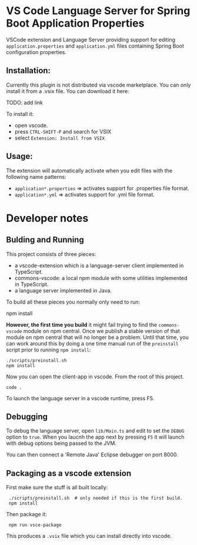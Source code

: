 # VS Code Language Server for Spring Boot Application Properties

VSCode extension and Language Server providing support for editing `application.properties` 
and `application.yml` files containing Spring Boot configuration properties.

## Installation:

Currently this plugin is not distributed via vscode marketplace. You can only install
it from a .vsix file. You can download it here:

   TODO: add link

To install it:

- open vscode. 
- press `CTRL-SHIFT-P` and search for VSIX
- select `Extension: Install from VSIX`

## Usage:

The extension will automatically activate when you edit files with the following
name patterns:

 - `application*.properties` => activates support for .properties file format.
 - `application*.yml` => activates support for .yml file format.

# Developer notes

## Bulding and Running

This project consists of three pieces:

 - a vscode-extension which is a language-server client implemented in TypeScript.
 - commons-vscode: a local npm module with some utilities implemented in TypeScript.
 - a language server implemented in Java.

To build all these pieces you normally only need to run:

   npm install

**However, the first time you build** it might fail trying to
find the `commons-vscode` module on npm central. Once we publish a stable 
version of that module on npm central that will no longer be a problem. 
Until that time, you can work around this by doing a one time manual 
run of the `preinstall` script prior to running `npm install`:

    ./scripts/preinstall.sh
    npm install

Now you can open the client-app in vscode. From the root of this project.

    code .

To launch the language server in a vscode runtime, press F5.

## Debugging

To debug the language server, open `lib/Main.ts` and edit to set the
`DEBUG` option to `true`. When you laucnh the app next by pressing
`F5` it will launch with debug options being passed to the JVM.

You can then connect a 'Remote Java' Eclipse debugger on port 8000.

## Packaging as a vscode extension

First make sure the stuff is all built locally:

     ./scripts/preinstall.sh  # only needed if this is the first build.
     npm install

Then package it:

     npm run vsce-package

This produces a `.vsix` file which you can install directly into vscode.